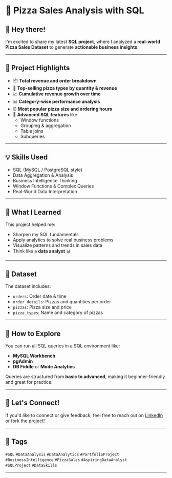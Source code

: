 # 🍕 Pizza Sales Analysis with SQL

## 👋 Hey there!

I'm excited to share my latest **SQL project**, where I analyzed a **real-world Pizza Sales Dataset** to generate **actionable business insights**.

---

## 📌 Project Highlights

- 📦 **Total revenue and order breakdown**
- 🍕 **Top-selling pizza types by quantity & revenue**
- 📈 **Cumulative revenue growth over time**
- 📊 **Category-wise performance analysis**
- ⏰ **Most popular pizza size and ordering hours**
- 🧠 **Advanced SQL features** like:
  - Window functions
  - Grouping & aggregation
  - Table joins
  - Subqueries

---

## 💡 Skills Used

- SQL (MySQL / PostgreSQL style)
- Data Aggregation & Analysis
- Business Intelligence Thinking
- Window Functions & Complex Queries
- Real-World Data Interpretation

---

## 🎯 What I Learned

This project helped me:
- Sharpen my SQL fundamentals
- Apply analytics to solve real business problems
- Visualize patterns and trends in sales data
- Think like a **data analyst** 📊

---

## 📂 Dataset

The dataset includes:
- `orders`: Order date & time
- `order_details`: Pizzas and quantities per order
- `pizzas`: Pizza size and price
- `pizza_types`: Name and category of pizzas

---

## 📎 How to Explore

You can run all SQL queries in a SQL environment like:
- **MySQL Workbench**
- **pgAdmin**
- **DB Fiddle** or **Mode Analytics**

Queries are structured from **basic to advanced**, making it beginner-friendly and great for practice.

---

## 🤝 Let's Connect!

If you'd like to connect or give feedback, feel free to reach out on [LinkedIn](https://www.linkedin.com) or fork the project!

---

## 🔖 Tags

`#SQL` `#DataAnalysis` `#DataAnalytics` `#PortfolioProject`  
`#BusinessIntelligence` `#PizzaSales` `#AspiringDataAnalyst`  
`#SQLProject` `#DataSkills`

---
